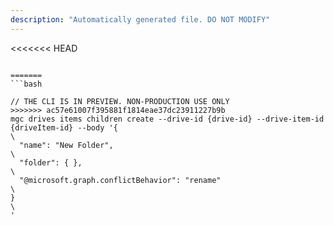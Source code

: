```yaml
---
description: "Automatically generated file. DO NOT MODIFY"
---
```


<<<<<<< HEAD
```cli

=======
```bash

// THE CLI IS IN PREVIEW. NON-PRODUCTION USE ONLY
>>>>>>> ac57e61007f395881f1814eae37dc23911227b9b
mgc drives items children create --drive-id {drive-id} --drive-item-id {driveItem-id} --body '{\
  "name": "New Folder",\
  "folder": { },\
  "@microsoft.graph.conflictBehavior": "rename"\
}\
'

```